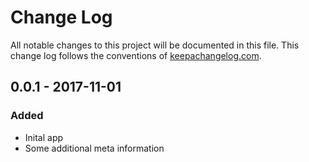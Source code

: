 # Change Log
All notable changes to this project will be documented in this file. This change log follows the conventions of [keepachangelog.com](http://keepachangelog.com/).

## 0.0.1 - 2017-11-01
### Added
- Inital app
- Some additional meta information

[Unreleased]: https://github.com/your-name/generative-episodic-story-embryo/compare/0.1.1...HEAD
[0.1.1]: https://github.com/your-name/generative-episodic-story-embryo/compare/0.1.0...0.1.1

